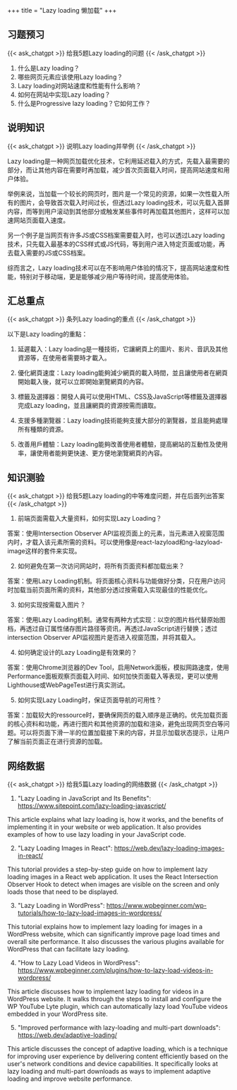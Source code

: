 +++
title = "Lazy loading 懒加载"
+++
## 习题预习
{{< ask_chatgpt >}}
给我5题Lazy loading的问题
{{< /ask_chatgpt >}}



1. 什么是Lazy loading？ 
2. 哪些网页元素应该使用Lazy loading？ 
3. Lazy loading对网站速度和性能有什么影响？ 
4. 如何在网站中实现Lazy loading？ 
5. 什么是Progressive lazy loading？它如何工作？   

## 说明知识
{{< ask_chatgpt >}}
说明Lazy loading并举例
{{< /ask_chatgpt >}}



Lazy loading是一种网页加载优化技术，它利用延迟载入的方式，先载入最需要的部分，而让其他内容在需要时再加载，减少首次页面载入时间，提高网站速度和用户体验。

举例来说，当加载一个较长的网页时，图片是一个常见的资源，如果一次性载入所有的图片，会导致首次载入时间过长，但透过Lazy loading技术，可以先载入首屏内容，而等到用户滚动到其他部分或触发某些事件时再加载其他图片，这样可以加速网站页面载入速度。

另一个例子是当网页有许多JS或CSS档案需要载入时，也可以透过Lazy loading技术，只先载入最基本的CSS样式或JS代码，等到用户进入特定页面或功能，再去载入需要的JS或CSS档案。

综而言之，Lazy loading技术可以在不影响用户体验的情况下，提高网站速度和性能，特别对于移动端，更是能够减少用户等待时间，提高使用体验。   

## 汇总重点
{{< ask_chatgpt >}}
条列Lazy loading的重点
{{< /ask_chatgpt >}}



以下是Lazy loading的重點：

1. 延遲載入：Lazy loading是一種技術，它讓網頁上的圖片、影片、音訊及其他資源等，在使用者需要時才載入。

2. 優化網頁速度：Lazy loading能夠減少網頁的載入時間，並且讓使用者在網頁開始載入後，就可以立即開始瀏覽網頁的內容。

3. 標籤及選擇器：開發人員可以使用HTML、CSS及JavaScript等標籤及選擇器完成Lazy loading，並且讓網頁的資源按需而讀取。

4. 支援多種瀏覽器：Lazy loading技術能夠支援大部分的瀏覽器，並且能夠處理所有種類的資源。

5. 改善用戶體驗：Lazy loading能夠改善使用者體驗，提高網站的互動性及使用率，讓使用者能夠更快速、更方便地瀏覽網頁的內容。   

## 知识测验
{{< ask_chatgpt >}}
给我5题Lazy loading的中等难度问题，并在后面列出答案
{{< /ask_chatgpt >}}



1. 前端页面需载入大量资料，如何实现Lazy Loading？

答案：使用Intersection Observer API监视页面上的元素，当元素进入视窗范围内时，才载入该元素所需的资料。可以使用像是react-lazyload和ng-lazyload-image这样的套件来实现。

2. 如何避免在第一次访问网站时，将所有页面资料都加载出来？

答案：使用Lazy Loading机制。将页面核心资料与功能做好分类，只在用户访问时加载当前页面所需的资料，其他部分透过按需载入实现最佳的性能优化。

3. 如何实现按需载入图片？

答案：使用Lazy Loading机制。通常有两种方式实现：以空的图片档代替原始图档，再透过自订属性储存图片路径等资讯，再透过JavaScript进行替换；透过intersection Observer API监视图片是否进入视窗范围，并将其载入。

4. 如何确定设计的Lazy Loading是有效果的？

答案：使用Chrome浏览器的Dev Tool，启用Network面板，模拟网路速度，使用Performance面板观察页面载入时间、如何加快页面载入等表现，更可以使用Lighthouse或WebPageTest进行真实测试。

5. 如何实现Lazy Loading时，保证页面导航的可用性？

答案：加载较大的ressource时，要确保网页的载入顺序是正确的。优先加载页面的核心资料和功能，再进行图片和其他资源的加载和渲染，避免出现网页空白等问题。可以将页面下滑一半的位置加载接下来的内容，并显示加载状态提示，让用户了解当前页面正在进行资源的加载。   

## 网络数据
{{< ask_chatgpt >}}
给我5篇Lazy loading的网络数据
{{< /ask_chatgpt >}}



1. "Lazy Loading in JavaScript and Its Benefits": https://www.sitepoint.com/lazy-loading-javascript/

This article explains what lazy loading is, how it works, and the benefits of implementing it in your website or web application. It also provides examples of how to use lazy loading in your JavaScript code.

2. "Lazy Loading Images in React": https://web.dev/lazy-loading-images-in-react/

This tutorial provides a step-by-step guide on how to implement lazy loading images in a React web application. It uses the React Intersection Observer Hook to detect when images are visible on the screen and only loads those that need to be displayed.

3. "Lazy Loading in WordPress": https://www.wpbeginner.com/wp-tutorials/how-to-lazy-load-images-in-wordpress/

This tutorial explains how to implement lazy loading for images in a WordPress website, which can significantly improve page load times and overall site performance. It also discusses the various plugins available for WordPress that can facilitate lazy loading.

4. "How to Lazy Load Videos in WordPress": https://www.wpbeginner.com/plugins/how-to-lazy-load-videos-in-wordpress/

This article discusses how to implement lazy loading for videos in a WordPress website. It walks through the steps to install and configure the WP YouTube Lyte plugin, which can automatically lazy load YouTube videos embedded in your WordPress site.

5. "Improved performance with lazy-loading and multi-part downloads": https://web.dev/adaptive-loading/

This article discusses the concept of adaptive loading, which is a technique for improving user experience by delivering content efficiently based on the user's network conditions and device capabilities. It specifically looks at lazy loading and multi-part downloads as ways to implement adaptive loading and improve website performance.   

